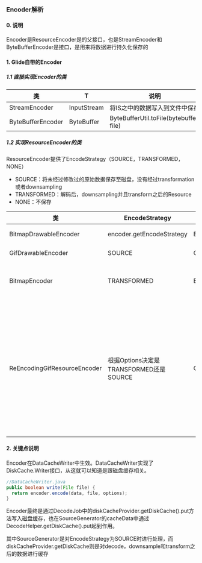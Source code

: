 ### Encoder解析

#### 0. 说明

Encoder是ResourceEncoder是的父接口，也是StreamEncoder和ByteBufferEncoder是接口，是用来将数据进行持久化保存的

#### 1. Glide自带的Encoder

##### 1.1 直接实现Encoder的类

| 类                | T           | 说明                                    |
| ----------------- | ----------- | --------------------------------------- |
| StreamEncoder     | InputStream | 将IS之中的数据写入到文件中保存          |
| ByteBufferEncoder | ByteBuffer  | ByteBufferUtil.toFile(bytebuffer, file) |

##### 1.2 实现ResourceEncoder的类

ResourceEncoder提供了EncodeStrategy（SOURCE，TRANSFORMED，NONE）

- SOURCE：将未经过修改过的原始数据保存至磁盘，没有经过transformation或者downsampling
- TRANSFORMED：解码后，downsampling并且transform之后的Resource
- NONE：不保存

| 类                           | EncodeStrategy                         | T              | 说明                                                         | 备注                                                      |
| ---------------------------- | -------------------------------------- | -------------- | ------------------------------------------------------------ | --------------------------------------------------------- |
| BitmapDrawableEncoder        | encoder.getEncodeStrategy              | BitmapDrawable | 代理的方式，实际的工作都交给构造方法传入的ResourceEncoder来处理 |                                                           |
| GifDrawableEncoder           | SOURCE                                 | GifDrawable    | ByteBufferUtil.toFile(gifDrawable.getBuffer(), file)         |                                                           |
| BitmapEncoder                | TRANSFORMED                            | Bitmap         | Bitmap.compress的方式将bitmap写入文件。如果Options里面有设置CompressFormat就以他为准；没有设置就根据Bitmap是否有alpha通道来判断使用PNG还是JPEG |                                                           |
| ReEncodingGifResourceEncoder | 根据Options决定是TRANSFORMED还是SOURCE | GifDrawable    | 类似GifDrawableEncoder。只不过在encode时会根据是否有设置ENCODE_TRANSFORMATION来判断到底是直接将最原始的Gif写入缓存，还是将通过transformation之后的Gif写入缓存。 | 通常来说gif编码是耗时并且低效的，但是重编码有利于减少体积 |

#### 2. 关键点说明

Encoder在DataCacheWriter中生效。DataCacheWriter实现了DiskCache.Writer接口，从这就可以知道是跟磁盘缓存相关。

```java
//DataCacheWriter.java
public boolean write(File file) {
  return encoder.encode(data, file, options);
}
```

Encoder最终是通过DecodeJob中的diskCacheProvider.getDiskCache().put方法写入磁盘缓存，也在SourceGenerator的cacheData中通过DecodeHelper.getDiskCache().put起到作用。

其中SourceGenerator是对EncodeStrategy为SOURCE时进行处理，而diskCacheProvider.getDiskCache则是对decode，downsample和transform之后的数据进行缓存